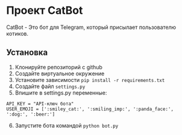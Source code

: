 # Проект CatBot

CatBot - Это бот для Telegram, который присылает пользователю котиков.

## Установка

1. Клонируйте репозиторий с github
2. Создайте виртуальное окружение
3. Установите зависимости `pip install -r requirements.txt`
4. Создайте файл `settings.py`
5. Впишите в settings.py переменные:
```
API_KEY = "API-ключ бота"
USER_EMOJI = [':smiley_cat:', ':smiling_imp:', ':panda_face:', ':dog:', ':beer:']
```
6. Запустите бота командой `python bot.py`


